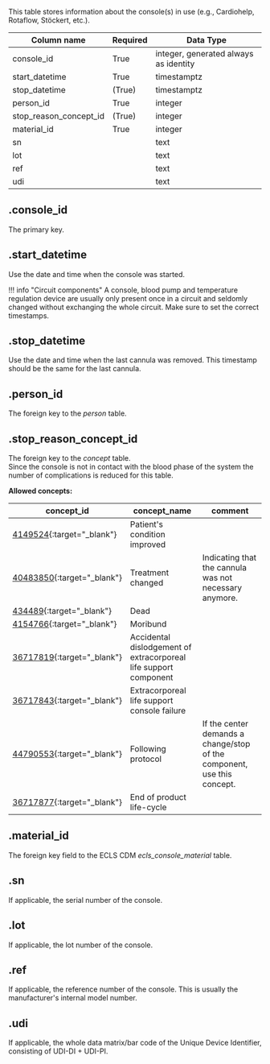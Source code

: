 This table stores information about the console(s) in use
(e.g., Cardiohelp, Rotaflow, Stöckert, etc.).


| Column name                        | Required | Data Type                             |
| ---------------------------------- | -------- | ------------------------------------- |
| console_id                         | True     | integer, generated always as identity |
| start_datetime                     | True     | timestamptz                           |
| stop_datetime                      | (True)   | timestamptz                           |
| person_id                          | True     | integer                               |
| stop_reason_concept_id             | (True)   | integer                               |
| material_id                        | True     | integer                               |
| sn                                 |          | text                                  |
| lot                                |          | text                                  |
| ref                                |          | text                                  |
| udi                                |          | text                                  |

## .console_id
The primary key.

## .start_datetime
Use the date and time when the console was started.

!!! info "Circuit components"
    A console, blood pump and temperature regulation device are usually
    only present once in a circuit and seldomly changed without exchanging
    the whole circuit. Make sure to set the correct timestamps.

## .stop_datetime
Use the date and time when the last cannula was removed. This timestamp
should be the same for the last cannula.

## .person_id
The foreign key to the *person* table.

## .stop_reason_concept_id
The foreign key to the *concept* table. <br>
Since the console is not in contact with the blood phase of the system
the number of complications is reduced for this table.

**Allowed concepts:**

| concept_id                                                                          | concept_name                                                     | comment                                                                 |
|-------------------------------------------------------------------------------------|------------------------------------------------------------------|-------------------------------------------------------------------------|
| [4149524](https://athena.ohdsi.org/search-terms/terms/4149524/){:target="_blank"}   | Patient's condition improved                                     |                                                                         |
| [40483850](https://athena.ohdsi.org/search-terms/terms/40483850/){:target="_blank"} | Treatment changed                                                | Indicating that the cannula was not necessary anymore.                  |
| [434489](https://athena.ohdsi.org/search-terms/terms/434489/){:target="_blank"}     | Dead                                                             |                                                                         |
| [4154766](https://athena.ohdsi.org/search-terms/terms/4154766/){:target="_blank"}   | Moribund                                                         |                                                                         |
| [36717819](https://athena.ohdsi.org/search-terms/terms/36717819/){:target="_blank"} | Accidental dislodgement of extracorporeal life support component |                                                                         |
| [36717843](https://athena.ohdsi.org/search-terms/terms/36717843/){:target="_blank"} | Extracorporeal life support console failure                      |                                                                         |
| [44790553](https://athena.ohdsi.org/search-terms/terms/44790553/){:target="_blank"} | Following protocol                                               | If the center demands a change/stop of the component, use this concept. |
| [36717877](https://athena.ohdsi.org/search-terms/terms/36717877/){:target="_blank"} | End of product life-cycle                                        |                                                                         |


## .material_id
The foreign key field to the ECLS CDM *ecls_console_material* table.

## .sn
If applicable, the serial number of the console.

## .lot
If applicable, the lot number of the console.

## .ref
If applicable, the reference number of the console. This is usually
the manufacturer's internal model number.

## .udi
If applicable, the whole data matrix/bar code of the Unique Device Identifier,
consisting of UDI-DI + UDI-PI.
